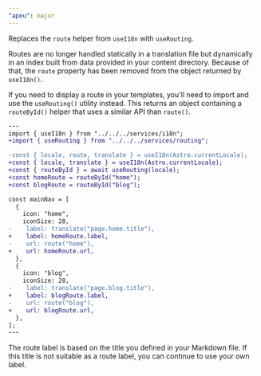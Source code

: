 ```yaml
---
"apeu": major
---
```


Replaces the `route` helper from `useI18n` with `useRouting`.

Routes are no longer handled statically in a translation file but dynamically in an index built from data provided in your content directory. Because of that, the `route` property has been removed from the object returned by `useI18n()`.

If you need to display a route in your templates, you'll need to import and use the `useRouting()` utility instead. This returns an object containing a `routeById()` helper that uses a similar API than `route()`.

```diff
---
import { useI18n } from "../../../services/i18n";
+import { useRouting } from "../../../services/routing";

-const { locale, route, translate } = useI18n(Astro.currentLocale);
+const { locale, translate } = useI18n(Astro.currentLocale);
+const { routeById } = await useRouting(locale);
+const homeRoute = routeById("home");
+const blogRoute = routeById("blog");

const mainNav = [
  {
    icon: "home",
    iconSize: 28,
-    label: translate("page.home.title"),
+    label: homeRoute.label,
-    url: route("home"),
+    url: homeRoute.url,
  },
  {
    icon: "blog",
    iconSize: 28,
-    label: translate("page.blog.title"),
+    label: blogRoute.label,
-    url: route("blog"),
+    url: blogRoute.url,
  },
];
---
```

The route label is based on the title you defined in your Markdown file. If this title is not suitable as a route label, you can continue to use your own label.
